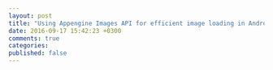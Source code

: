 ```yaml
---
layout: post
title: "Using Appengine Images API for efficient image loading in Android apps"
date: 2016-09-17 15:42:23 +0300
comments: true
categories: 
published: false
---
```

